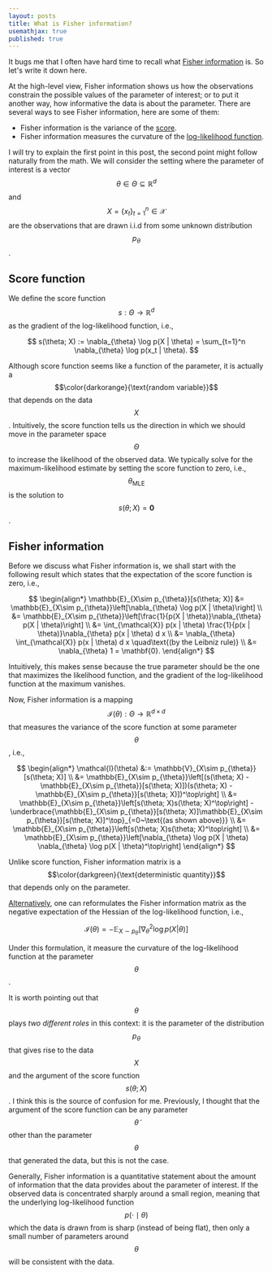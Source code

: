 ```yaml
---
layout: posts
title: What is Fisher information?
usemathjax: true
published: true
---
```


It bugs me that I often have hard time to recall what [Fisher information](https://en.wikipedia.org/wiki/Fisher_information) is.
So let's write it down here.

At the high-level view, Fisher information shows us how the observations constrain the possible values of the parameter of interest; or to put it another way, how informative the data is about the parameter.
There are several ways to see Fisher information, here are some of them:

- Fisher information is the variance of the [score](https://en.wikipedia.org/wiki/Informant_(statistics)).
- Fisher information measures the curvature of the [log-likelihood function](https://en.wikipedia.org/wiki/Likelihood_function).

I will try to explain the first point in this post, the second point might follow naturally from the math.
We will consider the setting where the parameter of interest is a vector $$\theta \in \Theta \subseteq \mathbb{R}^d$$ and $$X = \{x_t\}_{t=1}^n \in \mathcal{X}$$ are the observations that are drawn i.i.d from some unknown distribution $$p_{\theta}$$.

## Score function

We define the score function $$s: \Theta \to \mathbb{R}^d$$ as the gradient of the log-likelihood function, i.e.,

$$
    s(\theta; X) := \nabla_{\theta} \log p(X | \theta) = \sum_{t=1}^n \nabla_{\theta} \log p(x_t | \theta).
$$

Although score function seems like a function of the parameter, it is actually a $$\color{darkorange}{\text{random variable}}$$ that depends on the data $$X$$.
Intuitively, the score function tells us the direction in which we should move in the parameter space $$\Theta$$ to increase the likelihood of the observed data.
We typically solve for the maximum-likelihood estimate by setting the score function to zero, i.e., $$\theta_\text{MLE}$$ is the solution to $$s(\theta; X) = \mathbf{0}$$.

## Fisher information

Before we discuss what Fisher information is, we shall start with the following result which states that the expectation of the score function is zero, i.e.,

$$
\begin{align*}
    \mathbb{E}_{X\sim p_{\theta}}[s(\theta; X)] &= \mathbb{E}_{X\sim p_{\theta}}\left[\nabla_{\theta} \log p(X | \theta)\right] \\
    &= \mathbb{E}_{X\sim p_{\theta}}\left[\frac{1}{p(X | \theta)}\nabla_{\theta} p(X | \theta)\right] \\
    &= \int_{\mathcal{X}} p(x | \theta)  \frac{1}{p(x | \theta)}\nabla_{\theta} p(x | \theta) d x \\
    &= \nabla_{\theta} \int_{\mathcal{X}} p(x | \theta) d x \quad\text{(by the Leibniz rule)} \\
    &= \nabla_{\theta} 1 = \mathbf{0}.
\end{align*}
$$

Intuitively, this makes sense because the true parameter should be the one that maximizes the likelihood function, and the gradient of the log-likelihood function at the maximum vanishes.

Now, Fisher information is a mapping $$\mathcal{I}(\theta) : \Theta \to \mathbb{R}^{d \times d}$$ that measures the variance of the score function at some parameter $$\theta$$, i.e.,

$$
\begin{align*}
    \mathcal{I}(\theta) &:= \mathbb{V}_{X\sim p_{\theta}}[s(\theta; X)] \\
    &= \mathbb{E}_{X\sim p_{\theta}}\left[(s(\theta; X) - \mathbb{E}_{X\sim p_{\theta}}[s(\theta; X)])(s(\theta; X) - \mathbb{E}_{X\sim p_{\theta}}[s(\theta; X)])^\top\right] \\
    &= \mathbb{E}_{X\sim p_{\theta}}\left[s(\theta; X)s(\theta; X)^\top\right] - \underbrace{\mathbb{E}_{X\sim p_{\theta}}[s(\theta; X)]\mathbb{E}_{X\sim p_{\theta}}[s(\theta; X)]^\top}_{=0~\text{(as shown above)}} \\
    &= \mathbb{E}_{X\sim p_{\theta}}\left[s(\theta; X)s(\theta; X)^\top\right] \\
    &= \mathbb{E}_{X\sim p_{\theta}}\left[\nabla_{\theta} \log p(X | \theta) \nabla_{\theta} \log p(X | \theta)^\top\right]
\end{align*}
$$

Unlike score function, Fisher information matrix is a $$\color{darkgreen}{\text{deterministic quantity}}$$ that depends only on the parameter.

[Alternatively](https://en.wikipedia.org/wiki/Fisher_information#Matrix_form), one can reformulates the Fisher information matrix as the negative expectation of the Hessian of the log-likelihood function, i.e.,

$$
    \mathcal{I}(\theta) = -\mathbb{E}_{X\sim p_{\theta}}\left[\nabla_{\theta}^2 \log p(X | \theta)\right]
$$

Under this formulation, it measure the curvature of the log-likelihood function at the parameter $$\theta$$.

It is worth pointing out that $$\theta$$ plays _two different roles_ in this context: it is the parameter of the distribution $$p_{\theta}$$ that gives rise to the data $$X$$ and the argument of the score function $$s(\theta; X)$$. 
I think this is the source of confusion for me.
Previously, I thought that the argument of the score function can be any parameter $$\tilde{\theta}$$ other than the parameter $$\theta$$ that generated the data, but this is not the case.
<!-- Why should these two be the same? -->
<!-- In a way, it tells us how accurate the maximum-likelihood estimate $$\theta_\text{MLE}$$ is;
if the log-likehood function is sharp (curvature is high), we are fairly confident about the estimate, and vice versa, if the log-likelihood function is flat (curvature is small), we are not so sure about the estimate. -->
Generally, Fisher information is a quantitative statement about the amount of information that the data provides about the parameter of interest.
If the observed data is concentrated sharply around a small region, meaning that the underlying log-likelihood function $$p(\cdot \mid \theta)$$ which the data is drawn from is sharp (instead of being flat), then only a small number of parameters around $$\theta$$ will be consistent with the data.

